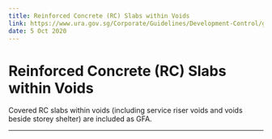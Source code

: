 ```yaml
---
title: Reinforced Concrete (RC) Slabs within Voids
link: https://www.ura.gov.sg/Corporate/Guidelines/Development-Control/gross-floor-area/GFA/ReinforcedConcreteRCSlabswithinVoids
date: 5 Oct 2020
---
```


# Reinforced Concrete (RC) Slabs within Voids

Covered RC slabs within voids (including service riser voids and voids beside storey shelter) are included as GFA.

---



